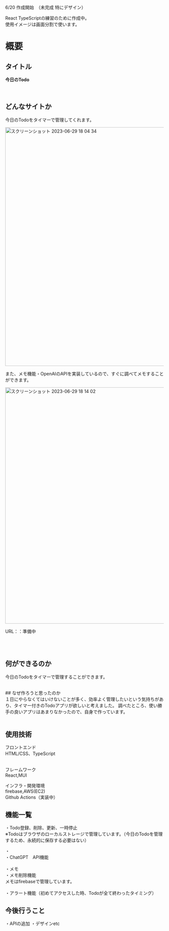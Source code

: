 6/20 作成開始　（未完成 特にデザイン）

React TypeScriptの練習のために作成中。<br>
使用イメージは画面分割で使います。<br>



# 概要
## タイトル
<strong>今日のTodo</strong>

<br>

## どんなサイトか
今日のTodoをタイマーで管理してくれます。

<img width="760" alt="スクリーンショット 2023-06-29 18 04 34" src="https://github.com/kouta222/Todo/assets/124219242/85294b62-46db-422d-8fd8-b20133e034ee">

また、メモ機能・OpenAIのAPIを実装しているので、すぐに調べてメモすることができます。

<img width="752" alt="スクリーンショット 2023-06-29 18 14 02" src="https://github.com/kouta222/Todo/assets/124219242/ad4b6581-d5c5-4af0-9103-1ceb4e61fae9">


<br>

URL：：準備中

<br><br>

## 何ができるのか
今日のTodoをタイマーで管理することができます。

<br>
## なぜ作ろうと思ったのか<br>
１日にやらなくてはいけないことが多く、効率よく管理したいという気持ちがあり、タイマー付きのTodoアプリが欲しいと考えました。
調べたところ、使い勝手の良いアプリはあまりなかったので、自身で作っています。
<br>

<br>



## 使用技術
フロントエンド<br>
HTML/CSS、TypeScript<br><br>

フレームワーク<br>
React,MUI<br>

インフラ・開発環境<br>
firebase,AWS(EC2)<br>Github Actions（実装中）<br>

## 機能一覧
・Todo登録、削除、更新、一時停止<br>
※Todoはブラウザのローカルストレージで管理しています。（今日のTodoを管理するため、永続的に保存する必要はない）


・<br>
・ChatGPT　API機能<br><br>
・メモ<br>
・メモ削除機能<br>メモはfirebaseで管理しています。<br><br>
・アラート機能（初めてアクセスした時、Todoが全て終わったタイミング）<br>



## 今後行うこと
・APIの追加
・デザインetc


